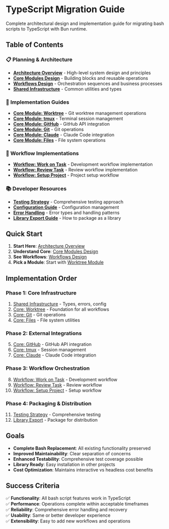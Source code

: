 # TypeScript Migration Guide

Complete architectural design and implementation guide for migrating bash scripts to TypeScript with Bun runtime.

## Table of Contents

### 📋 Planning & Architecture
- [**Architecture Overview**](./01-architecture-overview.md) - High-level system design and principles
- [**Core Modules Design**](./02-core-modules.md) - Building blocks and reusable operations
- [**Workflows Design**](./03-workflows.md) - Orchestration sequences and business processes
- [**Shared Infrastructure**](./04-shared-infrastructure.md) - Common utilities and types

### 🔧 Implementation Guides
- [**Core Module: Worktree**](./modules/core-worktree.md) - Git worktree management operations
- [**Core Module: tmux**](./modules/core-tmux.md) - Terminal session management
- [**Core Module: GitHub**](./modules/core-github.md) - GitHub API integration
- [**Core Module: Git**](./modules/core-git.md) - Git operations
- [**Core Module: Claude**](./modules/core-claude.md) - Claude Code integration
- [**Core Module: Files**](./modules/core-files.md) - File system operations

### 🚀 Workflow Implementations
- [**Workflow: Work on Task**](./workflows/work-on-task.md) - Development workflow implementation
- [**Workflow: Review Task**](./workflows/review-task.md) - Review workflow implementation
- [**Workflow: Setup Project**](./workflows/setup-project.md) - Project setup workflow

### 📚 Developer Resources
- [**Testing Strategy**](./05-testing-strategy.md) - Comprehensive testing approach
- [**Configuration Guide**](./06-configuration.md) - Configuration management
- [**Error Handling**](./07-error-handling.md) - Error types and handling patterns
- [**Library Export Guide**](./08-library-export.md) - How to package as a library

## Quick Start

1. **Start Here**: [Architecture Overview](./01-architecture-overview.md)
2. **Understand Core**: [Core Modules Design](./02-core-modules.md)
3. **See Workflows**: [Workflows Design](./03-workflows.md)
4. **Pick a Module**: Start with [Worktree Module](./modules/core-worktree.md)

## Implementation Order

### Phase 1: Core Infrastructure
1. [Shared Infrastructure](./04-shared-infrastructure.md) - Types, errors, config
2. [Core: Worktree](./modules/core-worktree.md) - Foundation for all workflows
3. [Core: Git](./modules/core-git.md) - Git operations
4. [Core: Files](./modules/core-files.md) - File system utilities

### Phase 2: External Integrations  
5. [Core: GitHub](./modules/core-github.md) - GitHub API integration
6. [Core: tmux](./modules/core-tmux.md) - Session management
7. [Core: Claude](./modules/core-claude.md) - Claude Code integration

### Phase 3: Workflow Orchestration
8. [Workflow: Work on Task](./workflows/work-on-task.md) - Development workflow
9. [Workflow: Review Task](./workflows/review-task.md) - Review workflow  
10. [Workflow: Setup Project](./workflows/setup-project.md) - Setup workflow

### Phase 4: Packaging & Distribution
11. [Testing Strategy](./05-testing-strategy.md) - Comprehensive testing
12. [Library Export](./08-library-export.md) - Package for distribution

## Goals

- **Complete Bash Replacement**: All existing functionality preserved
- **Improved Maintainability**: Clear separation of concerns
- **Enhanced Testability**: Comprehensive test coverage possible
- **Library Ready**: Easy installation in other projects
- **Cost Optimization**: Maintains interactive vs headless cost benefits

## Success Criteria

✅ **Functionality**: All bash script features work in TypeScript  
✅ **Performance**: Operations complete within acceptable timeframes  
✅ **Reliability**: Comprehensive error handling and recovery  
✅ **Usability**: Same or better developer experience  
✅ **Extensibility**: Easy to add new workflows and operations